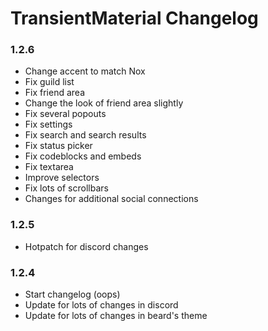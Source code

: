 # TransientMaterial Changelog

### 1.2.6

 - Change accent to match Nox
 - Fix guild list
 - Fix friend area
 - Change the look of friend area slightly
 - Fix several popouts
 - Fix settings
 - Fix search and search results
 - Fix status picker
 - Fix codeblocks and embeds
 - Fix textarea
 - Improve selectors
 - Fix lots of scrollbars
 - Changes for additional social connections

### 1.2.5

 - Hotpatch for discord changes

### 1.2.4

 - Start changelog (oops)
 - Update for lots of changes in discord
 - Update for lots of changes in beard's theme